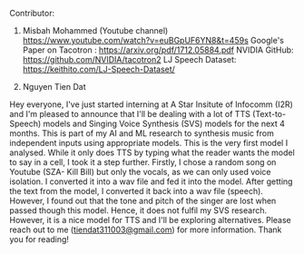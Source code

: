 Contributor:

1. Misbah Mohammed (Youtube channel) https://www.youtube.com/watch?v=euBGpUF6YN8&t=459s
Google's Paper on Tacotron : https://arxiv.org/pdf/1712.05884.pdf
NVIDIA GitHub: https://github.com/NVIDIA/tacotron2
LJ Speech Dataset: https://keithito.com/LJ-Speech-Dataset/

2. Nguyen Tien Dat

Hey everyone, I've just started interning at A Star Insitute of Infocomm (I2R) and I'm pleased to announce that I'll be dealing with a lot of TTS (Text-to-Speech) models and Singing Voice Synthesis (SVS) models for the next 4 months. This is part of my AI and ML research to synthesis music from independent inputs using appropriate models. This is the very first model I analysed. While it only does TTS by typing what the reader wants the model to say in a cell, I took it a step further. Firstly, I chose a random song on Youtube (SZA- Kill Bill) but only the vocals, as we can only used voice isolation. I converted it into a wav file and fed it into the model. After getting the text from the model, I converted it back into a wav file (speech). However, I found out that the tone and pitch of the singer are lost when passed though this model. Hence, it does not fulfil my SVS research. However, it is a nice model for TTS and I'll be exploring alternatives. Please reach out to me (tiendat311003@gmail.com) for more information. Thank you for reading! 

